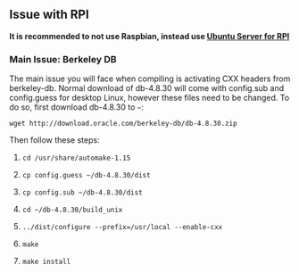 ## Issue with RPI

**It is recommended to not use Raspbian, instead use [Ubuntu Server for RPI](https://ubuntu.com/download/raspberry-pi)**

### Main Issue: Berkeley DB

The main issue you will face when compiling is activating CXX headers from berkeley-db. Normal download of db-4.8.30 will come with
config.sub and config.guess for desktop Linux, however these files need to be changed. To do so, first download db-4.8.30 to `~`:

`wget http://download.oracle.com/berkeley-db/db-4.8.30.zip`

Then follow these steps:

1. `cd /usr/share/automake-1.15`

2. `cp config.guess ~/db-4.8.30/dist`

3. `cp config.sub ~/db-4.8.30/dist`

4. `cd ~/db-4.8.30/build_unix`

5. `../dist/configure --prefix=/usr/local --enable-cxx`

6. `make`

7. `make install`
